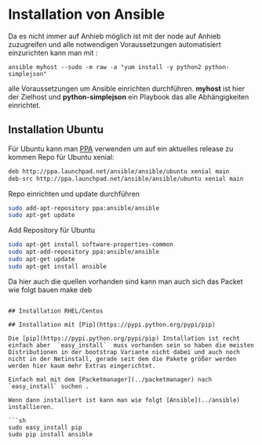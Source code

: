 # Installation von Ansible

Da es nicht immer auf Anhieb möglich ist mit der node auf Anhieb zuzugreifen und alle notwendigen Voraussetzungen automatisiert einzurichten kann man mit :

`ansible myhost --sudo -m raw -a "yum install -y python2 python-simplejson"`

alle Voraussetzungen um Ansible einrichten durchführen.
**myhost** ist hier der Zielhost und **python-simplejson** ein Playbook das alle Abhängigkeiten einrichtet.

## Installation Ubuntu

Für Ubuntu kann man [PPA](https://launchpad.net/~ansible/+archive/ansible) verwenden um auf ein aktuelles release zu kommen
Repo für Ubuntu xenial:

```sh
deb http://ppa.launchpad.net/ansible/ansible/ubuntu xenial main
deb-src http://ppa.launchpad.net/ansible/ansible/ubuntu xenial main
```

Repo einrichten und update durchführen

```sh
sudo add-apt-repository ppa:ansible/ansible
sudo apt-get update
```

Add Repository für Ubuntu

```sh
sudo apt-get install software-properties-common
sudo apt-add-repository ppa:ansible/ansible
sudo apt-get update
sudo apt-get install ansible
```

Da hier auch die quellen vorhanden sind kann man auch sich das Packet wie folgt bauen
make deb

```

## Installation RHEL/Centos

## Installation mit [Pip](https://pypi.python.org/pypi/pip)

Die [pip](https://pypi.python.org/pypi/pip) Installation ist recht einfach aber  `easy_install`  muss vorhanden sein so haben die meisten Distributionen in der bootstrap Variante nicht dabei und auch noch nicht in der Netinstall, gerade seit dem die Pakete größer werden werden hier kaum mehr Extras eingerichtet.

Einfach mal mit dem [Packetmanager](../packetmanager) nach `easy_install` suchen .

Wenn dann installiert ist kann man wie folgt [Ansible](../ansible) installieren. 

```sh
sudo easy_install pip
sudo pip install ansible
```
